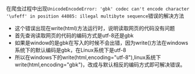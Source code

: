 在爬虫过程中出现`UnicodeEncodeError: 'gbk' codec can't encode character '\ufeff' in position 44085: illegal multibyte sequence`错误的解决方法

- 这个错误出现在write(html)方法运行时，说明读取网页的代码没有问题
- 首先查询读取网页的代码的编码方式是utf-8还是gbk
- 如果是window的是gbk在写入的时候不会出错，因为write()方法在windows系统下的默认编码是gbk，在Linux系统下是utf-8
- 所以在windows下的write(html,encoding="utf-8"),linux系统下write(html,encoding="gbk")，改成与默认相反的编码方式即可解决错误。